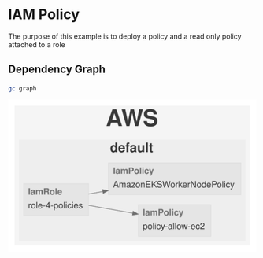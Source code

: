 # IAM Policy

The purpose of this example is to deploy a policy and a read only policy attached to a role

## Dependency Graph

```sh
gc graph
```

![Graph](grucloud.svg)
